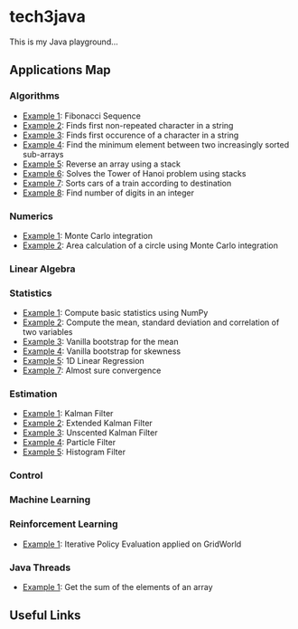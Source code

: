 # tech3java

This is my  Java playground...


## Applications Map

### Algorithms

- <a href="src/main/java/applications/algorithms/FibonacciSequence.java">Example 1</a>: Fibonacci Sequence
- <a href="src/main/java/applications/algorithms/FindFirstNonRepeatedCharInString.java">Example 2</a>: Finds first non-repeated character in a string
- <a href="src/main/java/applications/algorithms/FindFirstOccurenceString.java">Example 3</a>: Finds first occurence of a character in a string
- <a href="src/main/java/applications/algorithms/FindMinimumTwoSortedSubArrays.java">Example 4</a>: Find the minimum element between two increasingly sorted sub-arrays
- <a href="src/main/java/applications/algorithms/ReversArrayUsingStack.java">Example 5</a>: Reverse an array using a stack
- <a href="src/main/java/applications/algorithms/TowersOfHanoi.java">Example 6</a>: Solves the Tower of Hanoi problem using stacks
- <a href="src/main/java/applications/algorithms/TrainSorting.java">Example 7</a>: Sorts cars of a train according to destination
- <a href="src/main/java/applications/algorithms/TrainSorting.java">Example 8</a>: Find number of digits in an integer

### Numerics 

- <a href="src/main/java/applications/numerics/MonteCarloIntegration.java">Example 1</a>: Monte Carlo integration
- <a href="src/main/java/applications/numerics/CircleAreaCalculationWithMonteCarloIntegration.java">Example 2</a>: Area calculation of a circle using Monte Carlo integration

### Linear Algebra

### Statistics

- <a href="#">Example 1</a>: Compute basic statistics using NumPy
- <a href="#">Example 2</a>: Compute the mean, standard deviation and correlation of two variables
- <a href="#">Example 3</a>: Vanilla bootstrap for the mean
- <a href="#">Example 4</a>: Vanilla bootstrap for skewness
- <a href="#">Example 5</a>: 1D Linear Regression
- <a href="#">Example 7</a>: Almost sure convergence 


### Estimation

- <a href="#">Example 1</a>: Kalman Filter
- <a href="#">Example 2</a>: Extended Kalman Filter
- <a href="#">Example 3</a>: Unscented Kalman Filter
- <a href="#">Example 4</a>: Particle Filter
- <a href="#">Example 5</a>: Histogram Filter


### Control

### Machine Learning

### Reinforcement Learning

- <a href="src/main/java/applications/rl/GridWorldWithiterativePolicyEvaluation.java">Example 1</a>: Iterative Policy Evaluation applied on GridWorld

### Java Threads

- <a href="src/main/java/applications/threading/SumArrayElements.java">Example 1</a>: Get the sum of the elements of an array

## Useful Links

 

